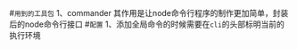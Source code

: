 #`用到的工具包`
   1、commander   其作用是让node命令行程序的制作更加简单，封装后的node命令行接口
#`配置`
   1、添加全局命令的时候需要在`cli`的头部标明当前的执行环境